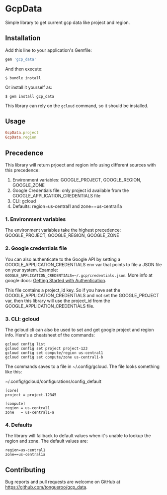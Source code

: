 # GcpData

Simple library to get current gcp data like project and region.

## Installation

Add this line to your application's Gemfile:

```ruby
gem 'gcp_data'
```

And then execute:

    $ bundle install

Or install it yourself as:

    $ gem install gcp_data

This library can rely on the `gcloud` command, so it should be installed.

## Usage

```ruby
GcpData.project
GcpData.region
```

## Precedence

This library will return prjoect and region info using different sources with this precedence:

1. Environment variables: GOOGLE_PROJECT, GOOGLE_REGION, GOOGLE_ZONE
2. Google Credentials file: only project id available from the GOOGLE\_APPLICATION_CREDENTIALS file
3. CLI: gcloud
4. Defaults: region=us-central1 and zone==us-central1a

### 1. Environment variables

The environment variables take the highest precedence: GOOGLE_PROJECT, GOOGLE_REGION, GOOGLE_ZONE

### 2. Google credentials file

You can also authenticate to the Google API by setting a GOOGLE\_APPLICATION_CREDENTIALS env var that points to file a JSON file on your system. Example: `GOOGLE_APPLICATION_CREDENTIALS=~/.gcp/credentials.json`. More info at google docs: [Getting Started with Authentication](https://cloud.google.com/docs/authentication/getting-started).

This file contains a project_id key. So if you have set the GOOGLE\_APPLICATION_CREDENTIALS and not set the GOOGLE_PROJECT var, then this library will use the project_id from the GOOGLE\_APPLICATION_CREDENTIALS file.

### 3. CLI: gcloud

The gcloud cli can also be used to set and get google project and region info. Here's a cheatsheet of the commands:

    gcloud config list
    gcloud config set project project-123
    gcloud config set compute/region us-central1
    gcloud config set compute/zone us-central1-b

The commands saves to a file in ~/.config/gcloud. The file looks something like this:

~/.config/gcloud/configurations/config_default

    [core]
    project = project-12345

    [compute]
    region = us-central1
    zone   = us-central1-a

### 4. Defaults

The library will fallback to default values when it's unable to lookup the region and zone. The default values are:

    region=us-central1
    zone==us-central1a

## Contributing

Bug reports and pull requests are welcome on GitHub at https://github.com/tongueroo/gcp_data.
